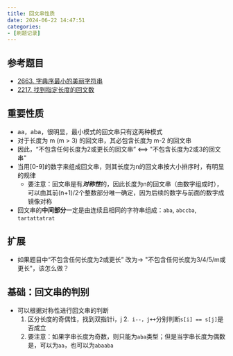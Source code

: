 ```yaml
---
title: 回文串性质
date: 2024-06-22 14:47:51
categories: 
- [刷题记录]
---
```


## 参考题目
- [2663. 字典序最小的美丽字符串](https://leetcode.cn/problems/lexicographically-smallest-beautiful-string/)
- [2217. 找到指定长度的回文数](https://leetcode.cn/problems/find-palindrome-with-fixed-length/description/)

## 重要性质
- aa，aba，很明显，最小模式的回文串只有这两种模式
- 对于长度为 m (m > 3) 的回文串，其必包含长度为 m-2 的回文串
- 因此，“不包含任何长度为2或更长的回文串” <==> "不包含长度为2或3的回文串"
- 当用[0-9]的数字来组成回文串，则其长度为n的回文串按大小排序时，有明显的规律
	- 要注意：回文串是有***对称性***的，因此长度为n的回文串（由数字组成时），可以由其前(n+1)/2个整数部分唯一确定，因为后续的数字与前面的数字成镜像对称
- 回文串的**中间部分**一定是由连续且相同的字符串组成：`aba`, `abccba`, `tartattatrat`


## 扩展
- 如果题目中“不包含任何长度为2或更长” 改为-> "不包含任何长度为3/4/5/m或更长"，该怎么做？

## 基础：回文串的判别
- 可以根据对称性进行回文串的判断
    1. 区分长度的奇偶性，找到双指针i，j
    2.` i--，j++`分别判断`s[i] == s[j]`是否成立
    3. 要注意：如果字串长度为奇数，则只能为`aba`类型；但是当字串长度为偶数是，可以为`aa`，也可以为`abaaba`